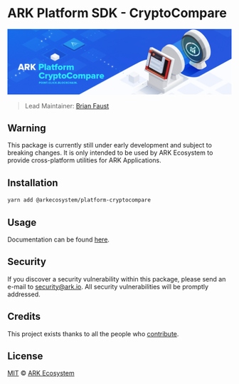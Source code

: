 # ARK Platform SDK - CryptoCompare

<p align="center">
    <img src="https://raw.githubusercontent.com/ArkEcosystem/platform-sdk/banners/packages/platform-sdk-cryptocompare/banner.png" />
</p>

> Lead Maintainer: [Brian Faust](https://github.com/faustbrian)

## Warning

This package is currently still under early development and subject to breaking changes. It is only intended to be used by ARK Ecosystem to provide cross-platform utilities for ARK Applications.

## Installation

```bash
yarn add @arkecosystem/platform-cryptocompare
```

## Usage

Documentation can be found [here](./docs/README.md).

## Security

If you discover a security vulnerability within this package, please send an e-mail to security@ark.io. All security vulnerabilities will be promptly addressed.

## Credits

This project exists thanks to all the people who [contribute](../../contributors).

## License

[MIT](LICENSE) © [ARK Ecosystem](https://ark.io)
